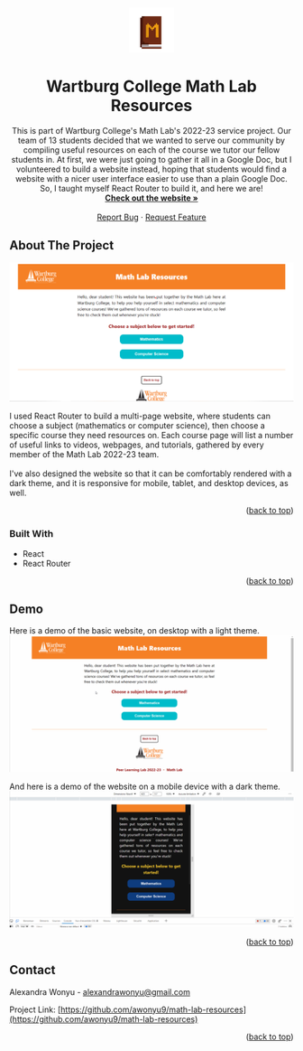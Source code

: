 <!-- Improved compatibility of back to top link: See: https://github.com/othneildrew/Best-README-Template/pull/73 -->
<a name="readme-top"></a>
<!--
*** Thanks for checking out the Best-README-Template. If you have a suggestion
*** that would make this better, please fork the repo and create a pull request
*** or simply open an issue with the tag "enhancement".
*** Don't forget to give the project a star!
*** Thanks again! Now go create something AMAZING! :D
-->

<!-- PROJECT LOGO -->
<br />
<div align="center">
  <a href="https://github.com/awonyu9/math-lab-resources">
    <img src="./src/assets/icons/book.png" alt="Logo" width="80" height="80">
  </a>

<h1 align="center">Wartburg College Math Lab Resources</h1>

  <p align="center">
    This is part of Wartburg College's Math Lab's 2022-23 service project. Our team of 13 students decided that we wanted to serve our community by compiling useful resources on each of the course we tutor our fellow students in. At first, we were just going to gather it all in a Google Doc, but I volunteered to build a website instead, hoping that students would find a website with a nicer user interface easier to use than a plain Google Doc. So, I taught myself React Router to build it, and here we are!
    <br />
    <a href="https://awonyu9.github.io/math-lab-resources"><strong>Check out the website »</strong></a>
    <br />
    <br />
    <a href="https://github.com/awonyu9/math-lab-resources/issues">Report Bug</a>
    ·
    <a href="https://github.com/awonyu9/math-lab-resources/issues">Request Feature</a>
  </p>
</div>

<!-- ABOUT THE PROJECT -->
## About The Project

<img src="./readme-assets/homepage.png" alt="Screenshot of homepage">

I used React Router to build a multi-page website, where students can choose a subject (mathematics or computer science), then choose a specific course they need resources on. Each course page will list a number of useful links to videos, webpages, and tutorials, gathered by every member of the Math Lab 2022-23 team.
<br />
<br />
I've also designed the website so that it can be comfortably rendered with a dark theme, and it is responsive for mobile, tablet, and desktop devices, as well.

<p align="right">(<a href="#readme-top">back to top</a>)</p>


### Built With

* React
* React Router

<p align="right">(<a href="#readme-top">back to top</a>)</p>


## Demo

Here is a demo of the basic website, on desktop with a light theme.
<img src="./readme-assets/walkthrough.gif" alt="Walkthrough video" />

And here is a demo of the website on a mobile device with a dark theme.
<img src="./readme-assets/walkthrough-mobile-dark.gif" alt="Walkthrough video" />

<p align="right">(<a href="#readme-top">back to top</a>)</p>

<!-- CONTACT -->
## Contact

Alexandra Wonyu - alexandrawonyu@gmail.com

Project Link: [https://github.com/awonyu9/math-lab-resources](https://github.com/awonyu9/math-lab-resources)

<p align="right">(<a href="#readme-top">back to top</a>)</p>